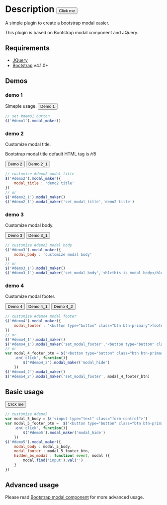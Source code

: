 <link rel="stylesheet" href="https://stackpath.bootstrapcdn.com/bootstrap/4.1.3/css/bootstrap.min.css" integrity="sha384-MCw98/SFnGE8fJT3GXwEOngsV7Zt27NXFoaoApmYm81iuXoPkFOJwJ8ERdknLPMO" crossorigin="anonymous">

# Description <button type="button" class="btn btn-primary" id="demo0">Click me</button>

A simple plugin to create a bootstrap modal easier.

This plugin is based on Bootstrap modal component and JQuery.

## Requirements
*   [JQuery](https://jquery.com/)
*   [Bootstrap](http://getbootstrap.com/) v4.1.0+

## Demos
### demo 1
Simeple usage. <button type="button" class="btn btn-primary" id="demo1">Demo 1</button>
```js
// set #demo1 button
$('#demo1').modal_maker()
```

### demo 2
Customize modal title. 

Bootstrap modal title default HTML tag is _H5_


<button type="button" class="btn btn-primary" id="demo2">Demo 2</button> 
<button type="button" class="btn btn-primary" id="demo2_1">Demo 2_1</button>

```js
// customize #demo2 modal title
$('#demo2').modal_maker({
    modal_title : 'demo2 title'
})
// or 
$('#demo2_1').modal_maker()
$('#demo2_1').modal_maker('set_modal_title','demo2 title')
```

### demo 3
Customize modal body. 

<button type="button" class="btn btn-primary" id="demo3">Demo 3</button>
 <button type="button" class="btn btn-primary" id="demo3_1">Demo 3_1</button>

```js
// customize #demo3 modal body
$('#demo3').modal_maker({
    modal_body : 'customize modal body'
})
// or 
$('#demo3_1').modal_maker()
$('#demo3_1').modal_maker('set_modal_body','<h1>this is modal body</h1>')
```

### demo 4
Customize modal footer. 

<button type="button" class="btn btn-primary" id="demo4">Demo 4</button>
 <button type="button" class="btn btn-primary" id="demo4_1">Demo 4_1</button>
 <button type="button" class="btn btn-primary" id="demo4_2">Demo 4_2</button>

```js
// customize #demo4 modal footer
$('#demo4').modal_maker({
    modal_footer : '<button type="button" class="btn btn-primary">footer button</button>'
})
// or 
$('#demo4_1').modal_maker()
$('#demo4_1').modal_maker('set_modal_footer','<button type="button" class="btn btn-primary">footer button</button>')
// or 
var modal_4_footer_btn = $('<button type="button" class="btn btn-primary">footer button</button>')
    .on('click', function(){
        $('#demo4_2').modal_maker('modal_hide')
    })
$('#demo4_2').modal_maker()
$('#demo4_2').modal_maker('set_modal_footer', modal_4_footer_btn)
```


## Basic usage
<button type="button" class="btn btn-primary" id="demo5">Click me</button>

```js
// customize #demo5 
var modal_5_body = $('<input type="text" class="form-control">')
var modal_5_footer_btn =  $('<button type="button" class="btn btn-primary">footer button</button>')
    .on('click', function(){
        $('#demo5').modal_maker('modal_hide')
    })
$('#demo5').modal_maker({
    modal_body : modal_5_body,
    modal_footer : modal_5_footer_btn,
    hidden_bs_modal : function( event, modal ){   
        modal.find('input').val('')
    }
})
```

## Advanced usage
Please read [Bootstrap modal component](https://getbootstrap.com/docs/4.1/components/modal/) for more advanced usage.

<!-- Optional JavaScript -->
<!-- jQuery first, then Popper.js, then Bootstrap JS -->
<script src="https://code.jquery.com/jquery-3.3.1.slim.min.js" integrity="sha384-q8i/X+965DzO0rT7abK41JStQIAqVgRVzpbzo5smXKp4YfRvH+8abtTE1Pi6jizo" crossorigin="anonymous"></script>
<script src="https://cdnjs.cloudflare.com/ajax/libs/popper.js/1.14.3/umd/popper.min.js" integrity="sha384-ZMP7rVo3mIykV+2+9J3UJ46jBk0WLaUAdn689aCwoqbBJiSnjAK/l8WvCWPIPm49" crossorigin="anonymous"></script>
<script src="https://stackpath.bootstrapcdn.com/bootstrap/4.1.3/js/bootstrap.min.js" integrity="sha384-ChfqqxuZUCnJSK3+MXmPNIyE6ZbWh2IMqE241rYiqJxyMiZ6OW/JmZQ5stwEULTy" crossorigin="anonymous"></script>
<script src="modal_maker.js"></script>   

<script>
    $( document ).ready(function() {
        /// set #demo0 button
        $('#demo0').modal_maker()
        $('#demo1').modal_maker()

        $('#demo2').modal_maker({
            modal_title : 'customize modal title'
        })       
        $('#demo2_1').modal_maker(); 
        $('#demo2_1').modal_maker('set_modal_title','demo2 title')

        // customize #demo3 modal body
        $('#demo3').modal_maker({
            modal_body : 'customize modal body'
        })// or 
        $('#demo3_1').modal_maker()
        $('#demo3_1').modal_maker('set_modal_body','<h1>this is modal body</h1>')

        // customize #demo4 modal footer
        $('#demo4').modal_maker({
            modal_footer : '<button type="button" class="btn btn-primary">footer button</button>'
        })
        // or 
        $('#demo4_1').modal_maker()
        $('#demo4_1').modal_maker('set_modal_footer','<button type="button" class="btn btn-primary">footer button</button>')
        // or 
        var modal_4_footer_btn = $('<button type="button" class="btn btn-primary">footer button</button>')
            .on('click', function(){
                $('#demo4_2').modal_maker('modal_hide')
            })
        $('#demo4_2').modal_maker()
        $('#demo4_2').modal_maker('set_modal_footer', modal_4_footer_btn)

        
        // customize #demo5 
        var modal_5_body = $('<input type="text" class="form-control">')
        var modal_5_footer_btn =  $('<button type="button" class="btn btn-primary">footer button</button>')
            .on('click', function(){
                $('#demo5').modal_maker('modal_hide')
            })
        $('#demo5').modal_maker({
            modal_body : modal_5_body,
            modal_footer : modal_5_footer_btn,
            hidden_bs_modal : function( event, modal ){   
                modal.find('input').val('')
            }
        })
    })

</script>